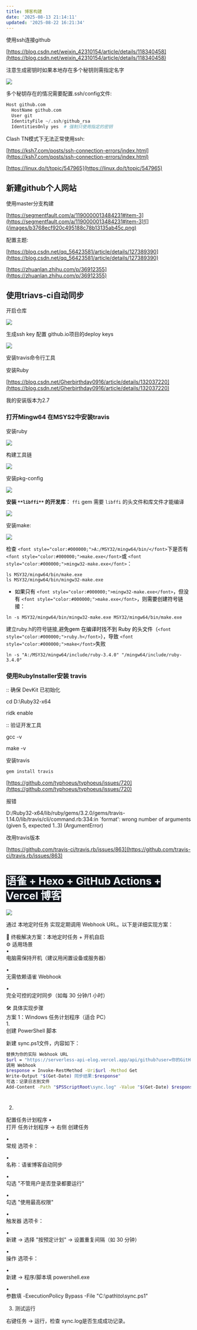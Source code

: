 ```yaml
---
title: 博客构建
date: '2025-08-13 21:14:11'
updated: '2025-08-22 16:21:34'
---
```

使用ssh连接github

[https://blog.csdn.net/weixin_42310154/article/details/118340458](https://blog.csdn.net/weixin_42310154/article/details/118340458)

注意生成密钥时如果本地存在多个秘钥则需指定名字

![](/images/db3b981c77c5a0e91766fda75907f61b.png)

多个秘钥存在的情况需要配置.ssh/config文件:

```python
Host github.com
  HostName github.com
  User git
  IdentityFile ~/.ssh/github_rsa
  IdentitiesOnly yes  # 强制只使用指定的密钥
```

Clash TN模式下无法正常使用ssh:

[https://ksh7.com/posts/ssh-connection-errors/index.html](https://ksh7.com/posts/ssh-connection-errors/index.html)

[https://linux.do/t/topic/547965](https://linux.do/t/topic/547965)

## 新建github个人网站
使用master分支构建

[https://segmentfault.com/a/1190000013484231#item-3](https://segmentfault.com/a/1190000013484231#item-3)![](/images/b3768ecf920c495188c78b13135ab45c.png)

配置主题:

[https://blog.csdn.net/qq_56423581/article/details/127389390](https://blog.csdn.net/qq_56423581/article/details/127389390)



[https://zhuanlan.zhihu.com/p/36912355](https://zhuanlan.zhihu.com/p/36912355)



## <font style="color:rgb(25, 27, 31);">使用triavs-ci自动同步</font>
 开启仓库

![](/images/50a4de5707b535da952dbd783342355c.png)

生成ssh key 配置 github.io项目的deploy keys

![](/images/596f5f77c42916166cff577db9b78af7.png)

安装travis命令行工具

安装Ruby

[https://blog.csdn.net/Gherbirthday0916/article/details/132037220](https://blog.csdn.net/Gherbirthday0916/article/details/132037220)

我的安装版本为2.7

### 打开Mingw64 在MSYS2中安装travis
安装ruby

![](/images/5a93a013565da2e39c88b8dfed0e7297.png)

构建工具链

![](/images/daf1e2887a2851c0f2666b02e018a58e.png)

安装pkg-config

![](/images/1f920db9f59eb3d5f6d82d7b6dc977c0.png)

**安装 **`**libffi**`** 的开发库**： `ffi` gem 需要 `libffi` 的头文件和库文件才能编译  

![](/images/4cebb6d63d1a649e12c3585e6717feee.png)

安装make:

![](/images/6a862025674f838f84b8e163321eee6d.png)

<font style="color:#000000;">检查 </font>`<font style="color:#000000;">A:/MSY32/mingw64/bin/</font>`<font style="color:#000000;">下是否有 </font>`<font style="color:#000000;">make.exe</font>`<font style="color:#000000;">或 </font>`<font style="color:#000000;">mingw32-make.exe</font>`<font style="color:#000000;">：</font>

```plain
ls MSY32/mingw64/bin/make.exe
ls MSY32/mingw64/bin/mingw32-make.exe
```

+ <font style="color:#000000;">如果只有</font><font style="color:#000000;"> </font>`<font style="color:#000000;">mingw32-make.exe</font>`<font style="color:#000000;">，但没有</font><font style="color:#000000;"> </font>`<font style="color:#000000;">make.exe</font>`<font style="color:#000000;">，则需要创建符号链接：</font>

```plain
ln -s MSY32/mingw64/bin/mingw32-make.exe MSY32/mingw64/bin/make.exe
```

建立ruby.h的符号链接,避<font style="color:#000000;">免</font><font style="color:#000000;">gem 在编译时找不到 Ruby 的头文件（</font>`<font style="color:#000000;">ruby.h</font>`<font style="color:#000000;">），导致 </font>`<font style="color:#000000;">make</font>`<font style="color:#000000;">失败</font>

`ln -s "A:/MSY32/mingw64/include/ruby-3.4.0" "/mingw64/include/ruby-3.4.0"`





### 使用RubyInstaller安装 travis
:: 确保 DevKit 已初始化

cd D:\Ruby32-x64

ridk enable



:: 验证开发工具

gcc -v

make -v

安装travis

```bash
gem install travis
```



[https://github.com/typhoeus/typhoeus/issues/720](https://github.com/typhoeus/typhoeus/issues/720)



报错

D:/Ruby32-x64/lib/ruby/gems/3.2.0/gems/travis-1.14.0/lib/travis/cli/command.rb:334:in `format': wrong number of arguments (given 5, expected 1..3) (ArgumentError)

改用travis版本

[https://github.com/travis-ci/travis.rb/issues/863](https://github.com/travis-ci/travis.rb/issues/863)



# <font style="color:rgb(240, 246, 252);background-color:rgb(13, 17, 23);">语雀 + Hexo + GitHub Actions + Vercel 博客</font>






![](/images/d239078f8ca69b74b5d4948627ba8bea.png)





通过 本地定时任务 实现定期调用 Webhook URL。以下是详细实现方案：

📌 终极解决方案：本地定时任务 + 开机自启  
⚙️ 适用场景  
•  
电脑需保持开机（建议用闲置设备或服务器）

•  
无需依赖语雀 Webhook

•  
完全可控的定时同步（如每 30 分钟/1 小时）

🛠️ 具体实现步骤  
方案 1：Windows 任务计划程序（适合 PC）  
1.  
创建 PowerShell 脚本

新建 sync.ps1文件，内容如下：

```bash
替换为你的实际 Webhook URL
$url = "https://serverless-api-elog.vercel.app/api/github?user=你的GitHub用户名&repo=仓库名&event_type=deploy&token=你的Token"
调用 Webhook
$response = Invoke-RestMethod -Uri$url -Method Get
Write-Output "$(Get-Date) 同步结果:$response"
可选：记录日志到文件
Add-Content -Path "$PSScriptRoot\sync.log" -Value "$(Get-Date) $response"
```

#   
2.  
配置任务计划程序
•  
打开 任务计划程序 → 右侧 创建任务

•  
常规 选项卡：

•  
名称：语雀博客自动同步

•  
勾选 "不管用户是否登录都要运行"

•  
勾选 "使用最高权限"

•  
触发器 选项卡：

•  
新建 → 选择 "按预定计划" → 设置重复间隔（如 30 分钟）

•  
操作 选项卡：

•  
新建 → 程序/脚本填 powershell.exe

•  
参数填 -ExecutionPolicy Bypass -File "C:\path\to\sync.ps1"

3. 测试运行

右键任务 → 运行，检查 sync.log是否生成成功记录。









